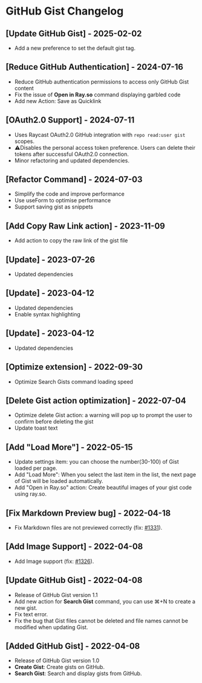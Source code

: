 # GitHub Gist Changelog

## [Update GitHub Gist] - 2025-02-02

- Add a new preference to set the default gist tag.

## [Reduce GitHub Authentication] - 2024-07-16

- Reduce GitHub authentication permissions to access only GitHub Gist content
- Fix the issue of **Open in Ray.so** command displaying garbled code
- Add new Action: Save as Quicklink

## [OAuth2.0 Support] - 2024-07-11

- Uses Raycast OAuth2.0 GitHub integration with `repo read:user gist` scopes.
- ⚠️Disables the personal access token preference. Users can delete their tokens after successful OAuth2.0 connection.
- Minor refactoring and updated dependencies.

## [Refactor Command] - 2024-07-03

- Simplify the code and improve performance
- Use useForm to optimise performance
- Support saving gist as snippets

## [Add Copy Raw Link action] - 2023-11-09

- Add action to copy the raw link of the gist file

## [Update] - 2023-07-26

- Updated dependencies

## [Update] - 2023-04-12

- Updated dependencies
- Enable syntax highlighting

## [Update] - 2023-04-12

- Updated dependencies

## [Optimize extension] - 2022-09-30

- Optimize Search Gists command loading speed

## [Delete Gist action optimization] - 2022-07-04

- Optimize delete Gist action: a warning will pop up to prompt the user to confirm before deleting the gist
- Update toast text

## [Add "Load More"] - 2022-05-15

- Update settings item: you can choose the number(30-100) of Gist loaded per page.
- Add "Load More": When you select the last item in the list, the next page of Gist will be loaded automatically.
- Add "Open in Ray.so" action: Create beautiful images of your gist code using ray.so.

## [Fix Markdown Preview bug] - 2022-04-18

- Fix Markdown files are not previewed correctly (fix: [#1331](https://github.com/raycast/extensions/issues/1331)).

## [Add Image Support] - 2022-04-08

- Add Image support (fix: [#1326](https://github.com/raycast/extensions/issues/1326)).

## [Update GitHub Gist] - 2022-04-08

- Release of GitHub Gist version 1.1
- Add new action for **Search Gist** command, you can use ⌘+N to create a new gist.
- Fix text error.
- Fix the bug that Gist files cannot be deleted and file names cannot be modified when updating Gist.

## [Added GitHub Gist] - 2022-04-08

- Release of GitHub Gist version 1.0
- **Create Gist**: Create gists on GitHub.
- **Search Gist**: Search and display gists from GitHub.
